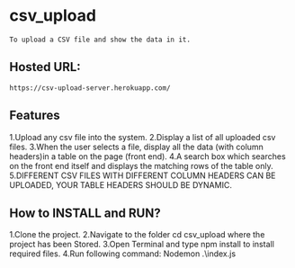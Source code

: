 # csv_upload
    To upload a CSV file and show the data in it.

## Hosted URL:
    https://csv-upload-server.herokuapp.com/

## Features 

1.Upload any csv file into the system.
2.Display a list of all uploaded csv files.
3.When the user selects a file, display all the data (with column headers)in a table on the page (front end).
4.A search box which searches on the front end itself and displays the matching rows of the table only.
5.DIFFERENT CSV FILES WITH DIFFERENT COLUMN HEADERS CAN BE UPLOADED, YOUR TABLE HEADERS SHOULD BE DYNAMIC.


## How to INSTALL and RUN?

1.Clone the project.
2.Navigate to the folder cd csv_upload where the project has been Stored.
3.Open Terminal and type npm install to install required files.
4.Run following command: Nodemon .\index.js